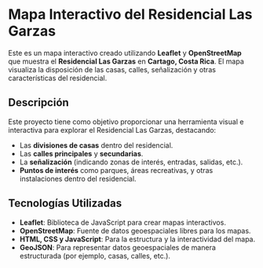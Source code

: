 # Mapa Interactivo del Residencial Las Garzas

Este es un mapa interactivo creado utilizando **Leaflet** y **OpenStreetMap** que muestra el **Residencial Las Garzas** en **Cartago, Costa Rica**. El mapa visualiza la disposición de las casas, calles, señalización y otras características del residencial.

## Descripción

Este proyecto tiene como objetivo proporcionar una herramienta visual e interactiva para explorar el Residencial Las Garzas, destacando:

- Las **divisiones de casas** dentro del residencial.
- Las **calles principales** y **secundarias**.
- La **señalización** (indicando zonas de interés, entradas, salidas, etc.).
- **Puntos de interés** como parques, áreas recreativas, y otras instalaciones dentro del residencial.

## Tecnologías Utilizadas

- **Leaflet**: Biblioteca de JavaScript para crear mapas interactivos.
- **OpenStreetMap**: Fuente de datos geoespaciales libres para los mapas.
- **HTML, CSS y JavaScript**: Para la estructura y la interactividad del mapa.
- **GeoJSON**: Para representar datos geoespaciales de manera estructurada (por ejemplo, casas, calles, etc.).

